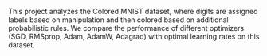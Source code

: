 This project analyzes the Colored MNIST dataset, where digits are assigned labels based on manipulation and then colored based on additional probabilistic rules. We compare the performance of different optimizers (SGD, RMSprop, Adam, AdamW, Adagrad) with optimal learning rates on this dataset.
